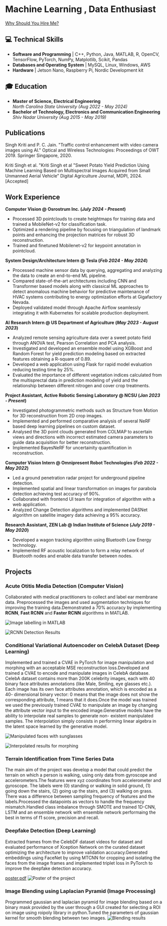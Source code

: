 
# Machine Learning , Data Enthusiast

[Why Should You Hire Me?](https://drive.google.com/file/d/1g3sxi0IXNGANIj7OF7UfOa0lnRyEN0DR/view?usp=sharing)

## 💻 Technical Skills
- **Software and Programming** | C++, Python, Java, MATLAB, R, OpenCV, TensorFlow, PyTorch, NumPy, Matplotlib, Scikit, Pandas
- **Databases and Operating System** | MySQL, Linux, Windows, AWS
- **Hardware** | Jetson Nano, Raspberry Pi, Nordic Development kit

## 🎓 Education
- **Master of Science, Electrical Engineering** <br>
_North Carolina State University (Aug 2022 - May 2024)_
- **Bachelor of Technology, Electronics and Communication Engineering** <br>
_Shiv Nadar University (Aug 2015 - May 2019)_

## Publications
Singh Kriti and P. C. Jain. "Traffic control enhancement with video camera images using AI." Optical and Wireless Technologies: Proceedings of OWT 2019. Springer Singapore, 2020.

Kriti Singh et al. "Kriti Singh et al "Sweet Potato Yield Prediction Using Machine Learning Based on Multispectral Images Acquired from Small Unmanned Aerial Vehicle” Digital Agriculture Journal, MDPI, 2024. [Accepted]



## Work Experience
**Computer Vision @ Osrostrum Inc. (_July 2024 - Present_)**
- Processed 3D pointclouds to create heightmaps for training data and trained a MobileNet-v2 for classification task.
- Optimized a rendering pipeline by focusing on triangulation of landmark points and enhancing the projection matrices for robust 3D reconstruction.
- Trained and finetuned Mobilenet-v2 for keypoint annotation in pointcloud.


**System Design/Architecture Intern @ Tesla (_Feb 2024 - May 2024_)**
- Processed machine sensor data by querying, aggregating and analyzing the data to create an end-to-end ML pipeline.
- Compared state-of-the-art architectures including CNN and Transformer based models along with classical ML approaches to
detect anomalous machine behavior for predictive maintenance of HVAC systems contributing to energy optimization efforts at Gigafactory Nevada.
- Deployed validated model through Apache Airflow seamlessly integrating it with Kubernetes for scalable production deployment.


**AI Research Intern @ US Department of Agriculture (_May 2023 - August 2023_)**
- Analyzed remote sensing agriculture data over a sweet potato field through ANOVA test, Pearson Correlation and PCA analysis.
- Investigated and developed an ensemble model using XGBoost and Random Forest for yield prediction modeling based on
extracted features obtaining a R-square of 0.89.
- Developed a web application using Flask for rapid model evaluation reducing testing time by 25%.
- Evaluated the importance of different vegetation indices calculated from the multisprectal data in prediction modeling of yield and the relationship between different nitrogen and cover crop treatments.
  
**Project Assistant, Active Robotic Sensing Laboratory @ NCSU (_Jan 2023 - Present_)**
- Investigated photogrammetric methods such as Structure from Motion for 3D reconstruction from 2D crop images.
- Implemented and performed comparative analysis of several NeRF based deep learning pipelines on custom dataset.
- Analysed the 3D point clouds generated from COLMAP to ascertain views and directions with incorrect estimated camera parameters to guide data acquisition for better reconstruction.
- Implemented BayesNeRF for uncertainity quantification in reconstruction.

**Computer Vision Intern @ Omnipresent Robot Technologies (_Feb 2022 - May 2022_)**
- Led a ground penetration radar project for underground pipeline detection.
- Implemented spatial and linear transformation on images for parabola detection achieving test accuracy of 90%.
- Collaborated with frontend UI team for integration of algorithm with a web application.
- Analyzed Change Detection algorithms and implemented DASNet algorithm on satellite imagery data achieving a 95% accuracy.

**Research Assistant, ZEN Lab @ Indian Institute of Science (_July 2019 - May 2020_)**
- Developed a wagon tracking algorithm using Bluetooth Low Energy technology.
- Implemented RF acoustic localization to form a relay network of Bluetooth nodes and enable data transfer between nodes.

## Projects
### Acute Otitis Media Detection (Computer Vision)

Collaborated with medical practitioners to collect and label ear membrane data. Preprocessed the images and used augmentation techniques for improving the training data.Demonstrated a 70% accuracy by implementing **RCNN**, **Fast RCNN** and **Faster RCNN** algorithms in MATLAB.


![Image labelling in MATLAB](/assets/img/image_labelling.png)


![RCNN Detection Results](/assets/img/rcnn_detection.png)


### Conditional Variational Autoencoder on CelebA Dataset (Deep Learning)

Implemented and trained a CVAE in PyTorch for image manipulation and morphing with an acceptable MSE reconstruction loss.Developed and trained a CVAE to encode and manipulate images in CelebA database. CelebA dataset contains more than 200K celebrity images, each with 40 binary face attributes annotations (like Male, Smiling, eye glasses etc.). Each image has its own face attributes annotation, which is encoded as a 40- dimensional binary vector: 0 means that the image does not show the corresponding attribute, 1 means that it does.Once the model was trained we used the previously trained CVAE to manipulate an image by changing the attribute vector input to the encoded image.Generative models have the ability to interpolate real samples to generate non- existent manipulated samples. The interpolation simply consists in performing linear algebra in the latent space learned by the generative model.


![Manipulated faces with sunglasses](/assets/img/beard_man.png)


![Interpolated results for morphing](/assets/img/nterpolation.png)

### Terrain Identification from Time Series Data

The main aim of the project was develop a model that could predict the terrain on which a person is walking, using only data from gyroscope and accelerometers.The features were xyz coordinates from accelerometer and gyroscope. The labels were (0) standing or walking in solid ground, (1) going down the stairs, (2) going up the stairs, and (3)  walking on grass. There was a difference between sampling frequency of features and the labels.Processed the datapoints as vectors to handle the frequency mismatch.Handled class imbalance through SMOTE and trained 1D-CNN, LSTM and an ensemble network with ensemble network performaing the best in terms of f1 score, precision and recall.

### Deepfake Detection (Deep Learning)

Extracted frames from the CelebDF dataset videos for dataset and  evaluated performance of Xception Network on the curated dataset optimizing the architecture to improve validation accuracy.Generated embeddings using FaceNet by using MTCNN for cropping and isolating the faces from the image frames and implemented triplet loss in PyTorch to improve the deepfake detection accuracy.

[poster.pdf](https://github.com/user-attachments/files/16809242/poster.pdf)
![Poster of the project](/assets/img/poster.png)

### Image Blending using Laplacian Pyramid (Image Processing)

Programmed gaussian and laplacian pyramid for image blending based on a binary mask provided by the user through a GUI
created for selecting a ROI on image using roipoly library in python.Tuned the parameters of gaussian kernel for smooth blending between two images.
![Blending results](/assets/img/gaussian_blending.png)





